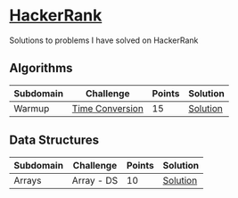 # [HackerRank](https://www.hackerrank.com)

Solutions to problems I have solved on HackerRank


## Algorithms ##

| Subdomain | Challenge | Points | Solution |
|-----------|-----------|--------|----------|
| Warmup    |[Time Conversion](https://www.hackerrank.com/challenges/time-conversion)|15|    [Solution](https://github.com/tang68/HackerRank-Solutions/blob/master/Algorithms/Warmup/Time%20Conversion/Solution.java)    |




## Data Structures ##

| Subdomain | Challenge | Points | Solution |
|-----------|-----------|--------|----------|
|Arrays| Array - DS | 10 | [Solution]()|

